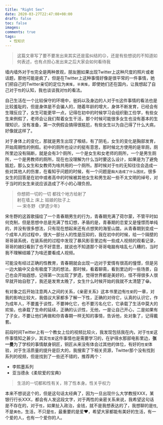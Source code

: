 ```yaml
---
title: "Right Sex"
date: 2020-03-27T22:47:08+08:00
draft: false
toc: false
images:
comments: true
tags:
  - 性知识
---
```


> 这篇文章写了要不要发出来其实还是蛮纠结的😖，还是有些想说的不知道如何表述，也有点担心发出来之后大家会如何看待我  

墙内墙外对于`性`完全是两种景观，朋友圈如果出现Twitter上这种尺度的照片或者话题，那他可能是疯了，但是在Twitter上这种事情好像是很平常的一件事情，她们把自己的Twitter亲切的定位为`黄推`，`半黄推`，即使她们还在国内，让我想起了自己对于`性`的认知，我也谈谈我对`性`的看法。

自己生活在一个比较保守的环境中，爸妈以及身边的人对于`性`这件事情的看法也是比较羞耻的，但是身体是不会骗人的，随着年龄的增大，身体不断发育，已经会有生理反应了，女生可能更早一点，记得在初中的时候学习会组织勤工俭学，有些女生来例假了，老师会让我们帮着女生干活，那个时候可能很多女生也没有基本的生理知识，没有准备，第一次例假会搞得很尴尬，有些女生以为自己得了什么大病，好像就这样了。

对于身体上的变化，那就是男生出现了喉结，有了阴毛，女生的变化是胸部发育，开始周期性的例假。初中的厕所也设计的挺有意思，那时候北方使用的是旱厕，厕所里边没有隔断，就是会有3个厕所，一个是女生和女老师的厕所，一个是男生厕所，一个是男教师的厕所，现在也没理解为什么当时要这么设计，如果是为了避免尴尬，那么女生和女教师为啥共用的一个厕所。那时候对于`性`的无知往往会造成一些对其他人的伤害，在看知乎问题的时候，有一个问题是`胸大造成了什么困扰`，很多女生的回答是在初中或者高中的时候被其他女生和男生起一些不太文明的绰号，对于当时的女生来说应该造成了不小的心理负担。


> 你想把一切的一切 都找个地方给射了  
> 射在墙上 床上 姑娘的肚子上  
> 		— 宋冬野 《梦遗少年》  

宋冬野的这首歌描绘了一个青春期男生的行为，青春期充满了荷尔蒙，不管平时如何克制，但是思想中总是充满了性幻想，矛盾的是，青春期的恋爱又是憧憬而单纯的，并没有很多想法，只有现在想起来还有点想笑的海誓山盟。从青春期到变成一个成年人的过程中，很大一部分人的性是压抑的，我在初中的时候，给一个隔壁的哥哥装系统，在装系统的过程中发现了暴风影音里边有一些成人视频的观看记录，哥哥的媳妇看到了也不好意思，就说也不知道那个哥哥电脑有啥乱七八糟的，当时我不理解结婚了为啥还要看成人视频。

可能没有经过正确的性教育，青春期就会出现一边对于爱情有很高的憧憬，但是另一边大脑中又会有极度下流的想法，那时候，看着聊斋，看到里边的一些场景，自己也会开始遐想，记得第一次出现了梦遗，觉得世界都是美好的，怪不得很多人很早就开始自慰了，我还是发育太晚了，女生什么时候开始的我就不太清楚了😁。

有对象之后开始注意两人之间的关系，《亲密关系》这本书里边有`性爱`的一章，对我的影响比较大，我倡议大家都多了解一下性，正确的对待它，认真的认识它，作为成年人，不要羞于谈性，不要神化它，也不要污名化它，它承载了生活中莫大的欢愉，也承载了生命的延续，正确的认识性，无他，一是让自己开心，二是如果有了子女，不要让他们再做和你青春期一样无知的事情，告诉他，处对象了，记得戴套。

前段时间Twitter上有一个教女上位的视频比较火，我发现包括我在内，对于`性爱`这件事情知之甚少，其实`性爱`这件事情也是需要学习的，在驴得水那部电影里边，**张一曼**为了学校的事情献身铜匠，铜匠从来没有体会过其他的体位，有好的`性爱`体验，对于生活质量的提升是巨大的，我搜索了下相关资源，Twitter那个没有找到系列的视频，但是找到了一些还不错的，推荐两个：

- 李熙墨系列
- 亚当德永《柔软爱的宝典》


> 生活的一切都和性有关，除了性本身。性关乎权力  

本来不想说这个的，但是这句话太经典了，因为一旦出现什么大学教授XXX，某银行行长XXX，都会有人发这段文字，对于两性的亲密关系来说，我希望这句话是不存在的，对于`性`，如果扯入政治，金钱，就不是我想表达的了，我想聊的是`性`,不是`黄色`，生活，不只是`性`，最重要的是爱❤️，希望大家都能有美好的生活，有一个爱的人，也有一个爱你的人。